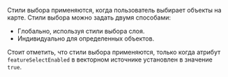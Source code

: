 Стили выбора применяются, когда пользователь выбирает объекты на карте. Стили выбора можно задать двумя способами:
- Глобально, используя стили выбора слоя.
- Индивидуально для определенных объектов.

Стоит отметить, что стили выбора применяются, только когда атрибут `featureSelectEnabled` в векторном источнике установлен в значение `true`.
